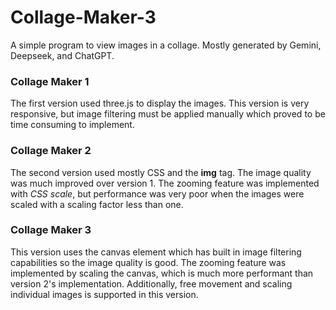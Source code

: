 # Collage-Maker-3
A simple program to view images in a collage. Mostly generated by Gemini, Deepseek, and ChatGPT. 

### Collage Maker 1
The first version used three.js to display the images. This version is very responsive, but image filtering must be applied manually which proved to be time consuming to implement. 

### Collage Maker 2
The second version used mostly CSS and the **img** tag. The image quality was much improved over version 1. The zooming feature was implemented with *CSS scale*, but performance was very poor when the images were scaled with a scaling factor less than one.

### Collage Maker 3
This version uses the canvas element which has built in image filtering capabilities so the image quality is good. The zooming feature was implemented by scaling the canvas, which is much more performant than version 2's implementation. Additionally, free movement and scaling individual images is supported in this version.
